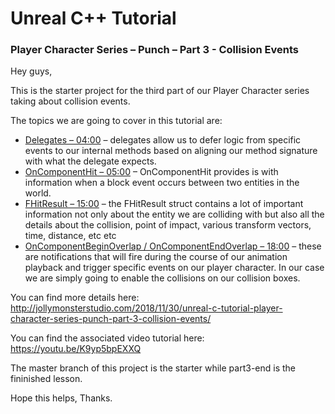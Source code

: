 # Unreal C++ Tutorial 
### Player Character Series – Punch – Part 3 - Collision Events

Hey guys,

This is the starter project for the third part of our Player Character series taking about collision events.

The topics we are going to cover in this tutorial are:
* [Delegates – 04:00](https://youtu.be/K9yp5bpEXXQ?t=240) – delegates allow us to defer logic from specific events to our internal methods based on aligning our method signature with what the delegate expects.
* [OnComponentHit – 05:00](https://youtu.be/K9yp5bpEXXQ?t=299) – OnComponentHit provides is with information when a block event occurs between two entities in the world.
* [FHitResult – 15:00](https://youtu.be/K9yp5bpEXXQ?t=900) – the FHitResult struct contains a lot of important information not only about the entity we are colliding with but also all the details about the collision, point of impact, various transform vectors, time, distance, etc etc
* [OnComponentBeginOverlap / OnComponentEndOverlap – 18:00](https://youtu.be/K9yp5bpEXXQ?t=1078) – these are notifications that will fire during the course of our animation playback and trigger specific events on our player character. In our case we are simply going to enable the collisions on our collision boxes.

You can find more details here: http://jollymonsterstudio.com/2018/11/30/unreal-c-tutorial-player-character-series-punch-part-3-collision-events/

You can find the associated video tutorial here: https://youtu.be/K9yp5bpEXXQ

The master branch of this project is the starter while part3-end is the fininished lesson.

Hope this helps, Thanks.

